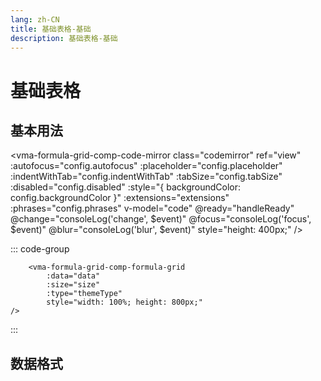 ```yaml
---
lang: zh-CN
title: 基础表格-基础
description: 基础表格-基础
---
```


# 基础表格

## 基本用法

<p>

<vma-formula-grid-comp-code-mirror
    class="codemirror"
    ref="view"
    :autofocus="config.autofocus"
    :placeholder="config.placeholder"
    :indentWithTab="config.indentWithTab"
    :tabSize="config.tabSize"
    :disabled="config.disabled"
    :style="{ backgroundColor: config.backgroundColor }"
    :extensions="extensions"
    :phrases="config.phrases"
    v-model="code"
    @ready="handleReady"
    @change="consoleLog('change', $event)"
    @focus="consoleLog('focus', $event)"
    @blur="consoleLog('blur', $event)"
    style="height: 400px;"
    />
</p>

::: code-group
```vue
    <vma-formula-grid-comp-formula-grid 
        :data="data" 
        :size="size" 
        :type="themeType"
        style="width: 100%; height: 800px;"
/>
```
:::

## 数据格式


<script setup lang="ts">
  import { reactive, shallowRef, computed, onMounted } from 'vue';
  import {spreadsheet, setAutocompletionIdiom, indentAndCompletionWithTab, tabObservable} from "../../src/index.common";
  import { basicSetup } from 'codemirror';
  import { EditorView, keymap } from '@codemirror/view';
  import { syntaxHighlighting, HighlightStyle } from '@codemirror/language';
  import { tags } from '@lezer/highlight';
  import { Compartment } from '@codemirror/state';

  const consoleLog = console.log;
  const code = shallowRef(`= A1 * 6`);
  const view = shallowRef();
  const config = reactive({
    disabled: false,
    indentWithTab: true,
    tabSize: 4,
    autofocus: true,
    placeholder: 'input...',
    backgroundColor: 'white',
    language: '',
    phrases: {}
  });

  const myHighlightStyle = HighlightStyle.define([
    { tag: tags.name, color: 'green' },
    { tag: tags.bool, color: '#A020F0' },
    { tag: tags.color, color: '#0000FF' },
    { tag: tags.invalid, color: '#FA6F66' }
  ]);

  const languageCompartment = new Compartment(),
    autocompleteCompartment = new Compartment();

  const basicExtensions = [
    basicSetup,
    keymap.of([indentAndCompletionWithTab]),
    syntaxHighlighting(myHighlightStyle),
    tabObservable(),
    EditorView.lineWrapping,
  ];

  const handleReady = (payload) => {
    console.log('handleReady payload:', payload);
    setAutocompletionIdiom(payload.view, autocompleteCompartment);
  };

  const extensions = computed(() => {
    const result = [
      ...basicExtensions,
      languageCompartment.of(spreadsheet()),
      autocompleteCompartment.of([]),
    ];
    return result
  });

  

  onMounted(() => {
    console.log('mounted view:', view.value);
  });

  
</script>
